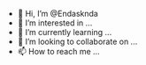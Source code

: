- 👋 Hi, I’m @Endasknda
- 👀 I’m interested in ...
- 🌱 I’m currently learning ...
- 💞️ I’m looking to collaborate on ...
- 📫 How to reach me ...

<!---
Endasknda/Endasknda is a ✨ special ✨ repository because its `README.md` (this file) appears on your GitHub profile.
You can click the Preview link to take a look at your changes.
--->
